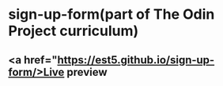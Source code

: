 # sign-up-form(part of The Odin Project curriculum)
## <a href="https://est5.github.io/sign-up-form/>Live preview</a>
